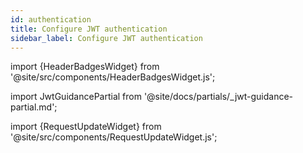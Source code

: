 ```yaml
---
id: authentication
title: Configure JWT authentication
sidebar_label: Configure JWT authentication
---
```


import {HeaderBadgesWidget} from '@site/src/components/HeaderBadgesWidget.js';

<HeaderBadgesWidget />

<div class='jwt-guide'>

import JwtGuidancePartial from '@site/docs/partials/_jwt-guidance-partial.md';

<JwtGuidancePartial />

</div>

import {RequestUpdateWidget} from '@site/src/components/RequestUpdateWidget.js';

<RequestUpdateWidget />